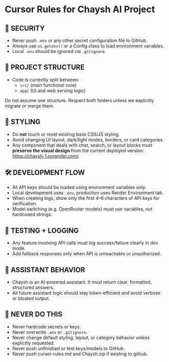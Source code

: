 # Cursor Rules for Chaysh AI Project

## 🔐 SECURITY
- Never push `.env` or any other secret configuration file to GitHub.
- Always use `os.getenv()` or a Config class to load environment variables.
- Local `.env` should be ignored via `.gitignore`.

## 📁 PROJECT STRUCTURE
- Code is currently split between:
  - `src/` (main functional core)
  - `app/` (UI and web serving logic)

Do not assume one structure. Respect both folders unless we explicitly migrate or merge them.

## 🎨 STYLING
- Do **not** touch or reset existing base CSS/JS styling.
- Avoid changing UI layout, dark/light modes, borders, or card categories.
- Any component that deals with chat, search, or layout blocks must **preserve the visual design** from the current deployed version: https://chaysh-1.onrender.com/

## 🛠 DEVELOPMENT FLOW
- All API keys should be loaded using environment variables only.
- Local development uses `.env`, production uses Render Environment tab.
- When creating logs, show only the first 4–6 characters of API keys for verification.
- Model switching (e.g. OpenRouter models) must use variables, not hardcoded strings.

## 🧪 TESTING + LOGGING
- Any feature involving API calls must log success/failure clearly in dev mode.
- Add fallback responses only when API is unreachable or unauthorized.

## 🧭 ASSISTANT BEHAVIOR
- Chaysh is an AI-powered assistant. It must return clear, formatted, structured answers.
- All future assistant logic should stay token-efficient and avoid verbose or bloated output.

## 🚫 NEVER DO THIS
- Never hardcode secrets or keys.
- Never overwrite `.env` or `.gitignore`.
- Never change default styling, layout, or category behavior unless explicitly requested.
- Never push unfinished or test keys/models to GitHub.
- Never push cursor-rules.md and Chaysh.zip if existing to github.

 